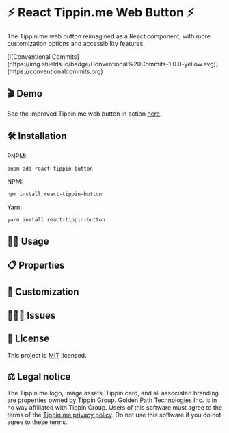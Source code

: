 # <span>⚡</span> React Tippin.me Web Button <span>⚡</span>

The Tippin.me web button reimagined as a React component, with more customization options and 
accessibility features.

<p>
[![Conventional Commits](https://img.shields.io/badge/Conventional%20Commits-1.0.0-yellow.svg)](https://conventionalcommits.org)
</p>

## <span>🎬</span> Demo

See the improved Tippin.me web button in action [here](#TBA).

## <span>🛠</span> Installation

PNPM:

```bash
pnpm add react-tippin-button
```

NPM:

```bash
npm install react-tippin-button
```

Yarn:

```bash
yarn install react-tippin-button
```

## <span>👨‍💻</span> Usage

## <span>📋</span> Properties

## <span>🎨</span> Customization

## <span>🤦🏿‍♂️</span> Issues

## <span>📃</span> License

This project is [MIT](https://github.com/goldenpathtechnologies/react-tippin-button/blob/main/LICENSE) 
licensed.

## <span>⚖</span> Legal notice

The Tippin.me logo, image assets, Tippin card, and all associated branding are properties owned by 
Tippin Group. Golden Path Technologies Inc. is in no way affiliated with Tippin Group. Users of this 
software must agree to the terms of the [Tippin.me privacy policy](https://tippin.me/PrivacyPolicy). Do 
not use this software if you do not agree to these terms.
